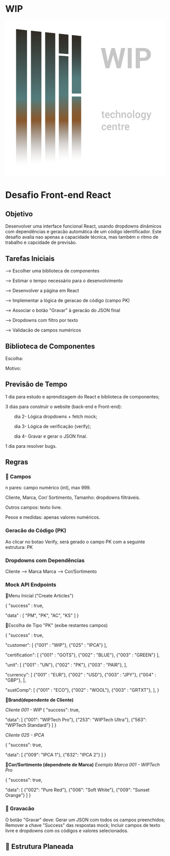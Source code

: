 # WIP
![Logo](WIP-Logo.png)

# Desafio Front-end React

## Objetivo
Desenvolver uma interface funcional React, usando dropdowns dinâmicos com dependências e geracão automática de um código identificador. Este desafio avalia nao apenas a capacidade técnica, mas também o ritmo de trabalho e capcidade de previsão.

## Tarefas Iniciais
--> Escolher uma biblioteca de componentes 

--> Estimar o tempo necessário para o desenvolvimento

--> Desenvolver a página em React

--> Implementar a lógica de geracao de código (campo PK)

--> Associar o botão "Gravar" à geracão do JSON final

--> Dropdowns com filtro por texto

--> Validacão de campos numéricos

## Biblioteca de Componentes
Escolha: 

Motivo:

## Previsão de Tempo
1 dia para estudo e aprendizagem do React e biblioteca de componentes;

3 dias para construir o website (back-end e Front-end):

    dia 2- Lógica dropdowns + fetch mock;
    
    dia 3- Lógica de verificação (verify);
    
    dia 4- Gravar e gerar o JSON final.
    
1 dia para resolver bugs.

## Regras  

  ### 📄 Campos
n pares: campo numérico (int), max 999.

Cliente, Marca, Cor/ Sortimento, Tamanho: dropdowns filtráveis.

Outros campos: texto livre.

Pesos e medidas: apenas valores numéricos.

  ### Geracão do Código (PK)
  Ao clicar no botao Verify, será gerado o campo PK com a seguinte estrutura:
PK<Pares><Cliente><Marca><Cor><Tamanho><Certificacao>

  ### Dropdowns com Dependências
Cliente --> Marca
Marca --> Cor/Sortimento

  ### Mock API Endpoints
  🔑Menu Inicial ("Create Articles")

{
 "success" : true,
 
 "data" : [
  "PM",
  "PK",
  "AC",
  "KS"
 ]
}

  🔑Escolha de Tipo "PK" (exibe restantes campos)

{
 "success" : true,
 
 "customer": [
  {"001" : "WIP"},
  {"025" : "IPCA"}
 ],
 
 "certification": [
  {"001" : "GOTS"},
  {"002" : "BLUE"},
  {"003" : "GREEN"}
 ],
 
 "unit": [
  {"001" : "UN"},
  {"002" : "PK"},
  {"003" : "PAIR"},
 ],
 
 "currency": [
  {"001" : "EUR"},
  {"002" : "USD"},
  {"003" : "JPY"},
  {"004" : "GBP"},
 ],
 
 "sustComp": [
  {"001" : "ECO"},
  {"002" : "WOOL"},
  {"003" : "GRTXT"},
 ],
}

🔗**Brand(dependente de Cliente)**

_Cliente 001 - WIP_
{
  "success": true,
  
  "data": [
    {"001": "WIPTech Pro"},
    {"253": "WIPTech Ultra"},
    {"563": "WIPTech Standard"}
  ]
}

_Cliente 025 - IPCA_

{
  "success": true,
  
  "data": [
    {"009": "IPCA 1"},
    {"632": "IPCA 2"}
  ]
}

🔗**Cor/Sortimento (dependnete de Marca)**
_Exemplo Marca 001 - WIPTech Pro_

{
  "success": true,
  
  "data": [
    {"002": "Pure Red"},
    {"006": "Soft White"},
    {"009": "Sunset Orange"}
  ]
}

  ### 💾 Gravacão
O botão "Gravar" deve:
Gerar um JSON com todos os campos preenchidos;
Remover a chave "Success" das respostas mock;
Incluir campos de texto livre e dropdowns com os códigos e valores selecionados.

## 📂 Estrutura Planeada
